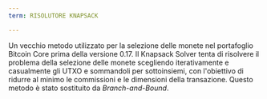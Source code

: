 ```yaml
---
term: RISOLUTORE KNAPSACK

---
```

Un vecchio metodo utilizzato per la selezione delle monete nel portafoglio Bitcoin Core prima della versione 0.17. Il Knapsack Solver tenta di risolvere il problema della selezione delle monete scegliendo iterativamente e casualmente gli UTXO e sommandoli per sottoinsiemi, con l'obiettivo di ridurre al minimo le commissioni e le dimensioni della transazione. Questo metodo è stato sostituito da *Branch-and-Bound*.